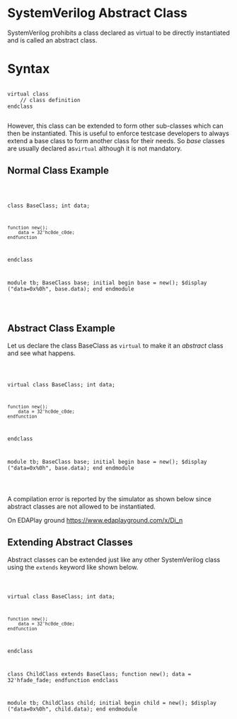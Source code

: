 #  SystemVerilog Abstract Class 

SystemVerilog prohibits a class declared as virtual  to be directly instantiated and is called an abstract  class. <br/>
# Syntax
<pre><code>
virtual class <class-name>
	// class definition
endclass

</code></pre>
  
  <p>However, this class can be extended to form other sub-classes which can then be instantiated. This is useful to enforce testcase developers to always extend a base class to form another class for their needs. So <i>base</i> classes are usually declared as<code>virtual</code> although it is not mandatory.</p>
  
  <h2>Normal Class Example</h2><pre>  <code class="language-verilog match-braces line-numbers">
  
class BaseClass;
	int data;
	
	function new();
		data = 32'hc0de_c0de;
	endfunction
endclass

module tb;
	BaseClass base;
	initial begin
		base = new();
		$display ("data=0x%0h", base.data);
	end
endmodule

  </code>
</pre>
</pre><h2>Abstract Class Example</h2><p>Let us declare the class <span class=signal>BaseClass</span> as <code>virtual</code> to make it an <i>abstract</i> class and see what happens.</p><pre>  <code class="language-verilog match-braces line-numbers">
  
virtual class BaseClass;
	int data;
	
	function new();
		data = 32'hc0de_c0de;
	endfunction
endclass

module tb;
	BaseClass base;
	initial begin
		base = new();
		$display ("data=0x%0h", base.data);
	end
endmodule

  </code>
</pre>
<p>A compilation error is reported by the simulator as shown below since abstract classes are not allowed to be instantiated.</p>

On EDAPlay ground https://www.edaplayground.com/x/Di_n

</pre><h2>Extending Abstract Classes</h2><p>Abstract classes can be extended just like any other SystemVerilog class using the <code>extends</code> keyword like shown below.</p><pre>  <code class="language-verilog match-braces line-numbers">
  
virtual class BaseClass;
	int data;
	
	function new();
		data = 32'hc0de_c0de;
	endfunction
endclass

class ChildClass extends BaseClass;
	function new();
		data = 32'hfade_fade;
	endfunction
endclass

module tb;
	ChildClass child;
	initial begin
		child = new();
		$display ("data=0x%0h", child.data);
	end
endmodule

  </code>
</pre>

